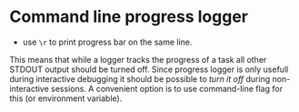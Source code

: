 # Command line progress logger
- use `\r` to print progress bar on the same line.

This means that while a logger tracks the progress of a task all other STDOUT output should be turned off.
Since progress logger is only usefull during interactive debugging it should be possible to *turn it off* during 
non-interactive sessions. A convenient option is to use command-line flag for this (or environment variable).
